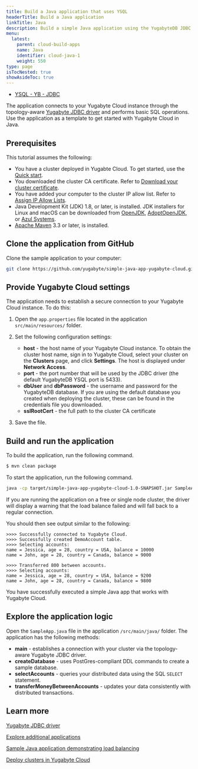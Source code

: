 ```yaml
---
title: Build a Java application that uses YSQL
headerTitle: Build a Java application
linkTitle: Java
description: Build a simple Java application using the YugabyteDB JDBC Driver and using the YSQL API to connect to and interact with a Yugabyte Cloud cluster.
menu:
  latest:
    parent: cloud-build-apps
    name: Java
    identifier: cloud-java-1
    weight: 550
type: page
isTocNested: true
showAsideToc: true
---
```


<ul class="nav nav-tabs-alt nav-tabs-yb">
  <li >
    <a href="../ysql-yb-jdbc/" class="nav-link">
      <i class="icon-postgres" aria-hidden="true"></i>
      YSQL - YB - JDBC
    </a>
  </li>
</ul>

The application connects to your Yugabyte Cloud instance through the topology-aware [Yugabyte JDBC driver](../../../../../integrations/jdbc-driver/) and performs basic SQL operations. Use the application as a template to get started with Yugabyte Cloud in Java.

## Prerequisites

This tutorial assumes the following:

- You have a cluster deployed in Yugabte Cloud. To get started, use the [Quick start](../../../).
- You downloaded the cluster CA certificate. Refer to [Download your cluster certificate](../../../../cloud-secure-clusters/cloud-authentication/#download-your-cluster-certificate).
- You have added your computer to the cluster IP allow list. Refer to [Assign IP Allow Lists](../../../../cloud-secure-clusters/add-connections/).
- Java Development Kit (JDK) 1.8, or later, is installed. JDK installers for Linux and macOS can be downloaded from [OpenJDK](http://jdk.java.net/), [AdoptOpenJDK](https://adoptopenjdk.net/), or [Azul Systems](https://www.azul.com/downloads/zulu-community/).
- [Apache Maven](https://maven.apache.org/index.html) 3.3 or later, is installed.

## Clone the application from GitHub

Clone the sample application to your computer:

```sh
git clone https://github.com/yugabyte/simple-java-app-yugabyte-cloud.git && cd simple-java-app-yugabyte-cloud
```

## Provide Yugabyte Cloud settings

The application needs to establish a secure connection to your Yugabyte Cloud instance. To do this:

1. Open the `app.properties` file located in the application `src/main/resources/` folder.

2. Set the following configuration settings:

    - **host** - the host name of your Yugabyte Cloud instance. To obtain the cluster host name, sign in to Yugabyte Cloud, select your cluster on the **Clusters** page, and click **Settings**. The host is displayed under **Network Access**.
    - **port** - the port number that will be used by the JDBC driver (the default YugabyteDB YSQL port is 5433).
    - **dbUser** and **dbPassword** - the username and password for the YugabyteDB database. If you are using the default database you created when deploying the cluster, these can be found in the credentials file you downloaded.
    - **sslRootCert** - the full path to the cluster CA certificate

3. Save the file.

## Build and run the application

To build the application, run the following command.

```sh
$ mvn clean package
```

To start the application, run the following command.

```sh
java -cp target/simple-java-app-yugabyte-cloud-1.0-SNAPSHOT.jar SampleApp
```

If you are running the application on a free or single node cluster, the driver will display a warning that the load balance failed and will fall back to a regular connection.

You should then see output similar to the following:

```output
>>>> Successfully connected to Yugabyte Cloud.
>>>> Successfully created DemoAccount table.
>>>> Selecting accounts:
name = Jessica, age = 28, country = USA, balance = 10000
name = John, age = 28, country = Canada, balance = 9000

>>>> Transferred 800 between accounts.
>>>> Selecting accounts:
name = Jessica, age = 28, country = USA, balance = 9200
name = John, age = 28, country = Canada, balance = 9800
```

You have successfully executed a simple Java app that works with Yugabyte Cloud.

## Explore the application logic

Open the `SampleApp.java` file in the application `/src/main/java/` folder. The application has the following methods:

- **main** - establishes a connection with your cluster via the topology-aware Yugabyte JDBC driver.
- **createDatabase** - uses PostGres-compliant DDL commands to create a sample database.
- **selectAccounts** - queries your distributed data using the SQL `SELECT` statement.
- **transferMoneyBetweenAccounts** - updates your data consistently with distributed transactions.

## Learn more

[Yugabyte JDBC driver](../../../../../integrations/jdbc-driver/)

[Explore additional applications](../../../../cloud-develop)

[Sample Java application demonstrating load balancing](../../../../../quick-start/build-apps/java/ysql-yb-jdbc/)

[Deploy clusters in Yugabyte Cloud](../../../../cloud-basics)
